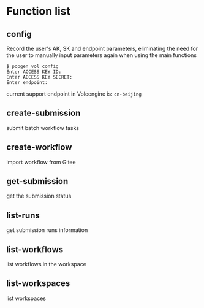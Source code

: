 # Function list

## config
Record the user's AK, SK and endpoint parameters, eliminating the need for the user to manually input parameters again when using the main functions
```
$ popgen vol config
Enter ACCESS KEY ID: 
Enter ACCESS KEY SECRET: 
Enter endpoint:
```
current support endpoint in Volcengine is: `cn-beijing`

## create-submission
submit batch workflow tasks

## create-workflow
import workflow from Gitee

## get-submission
get the submission status

## list-runs
get submission runs information

## list-workflows
list workflows in the workspace

## list-workspaces
list workspaces